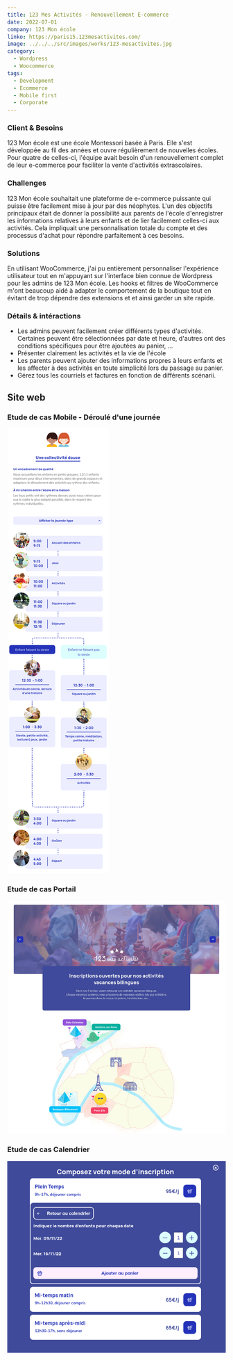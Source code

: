```yaml
---
title: 123 Mes Activités - Renouvellement E-commerce
date: 2022-07-01
company: 123 Mon école
linko: https://paris15.123mesactivites.com/
image: ../../../src/images/works/123-mesactivites.jpg
category:
  - Wordpress
  - Woocommerce
tags:
  - Development
  - Ecommerce
  - Mobile first
  - Corporate
---
```


### Client & Besoins

123 Mon école est une école Montessori basée à Paris. Elle s'est développée au fil des années et ouvre régulièrement de nouvelles écoles. Pour quatre de celles-ci, l'équipe avait besoin d'un renouvellement complet de leur e-commerce pour faciliter la vente d'activités extrascolaires.

### Challenges

123 Mon école souhaitait une plateforme de e-commerce puissante qui puisse être facilement mise à jour par des néophytes. L'un des objectifs principaux était de donner la possibilité aux parents de l'école d'enregistrer les informations relatives à leurs enfants et de lier facilement celles-ci aux activités. Cela impliquait une personnalisation totale du compte et des processus d'achat pour répondre parfaitement à ces besoins.

### Solutions

En utilisant WooCommerce, j'ai pu entièrement personnaliser l'expérience utilisateur tout en m'appuyant sur l'interface bien connue de Wordpress pour les admins de 123 Mon école. Les hooks et filtres de WooCommerce m'ont beaucoup aidé à adapter le comportement de la boutique tout en évitant de trop dépendre des extensions et et ainsi garder un site rapide.

### Détails & intéractions

- Les admins peuvent facilement créer différents types d'activités. Certaines peuvent être sélectionnées par date et heure, d'autres ont des conditions spécifiques pour être ajoutées au panier, ...
- Présenter clairement les activités et la vie de l'école
- Les parents peuvent ajouter des informations propres à leurs enfants et les affecter à des activités en toute simplicité lors du passage au panier.
- Gérez tous les courriels et factures en fonction de différents scénarii.

## Site web

### Etude de cas Mobile - Déroulé d'une journée

![Case study Day Program](./123-program.jpg)

### Etude de cas Portail

![Case study Portail](./123-portail.jpg)

### Etude de cas Calendrier

![Case study Calendar](./123-calendar.jpg)
